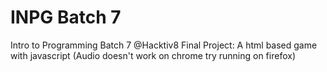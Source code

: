 # INPG Batch 7
Intro to Programming Batch 7 @Hacktiv8
Final Project: A html based game with javascript (Audio doesn't work on chrome try running on firefox)